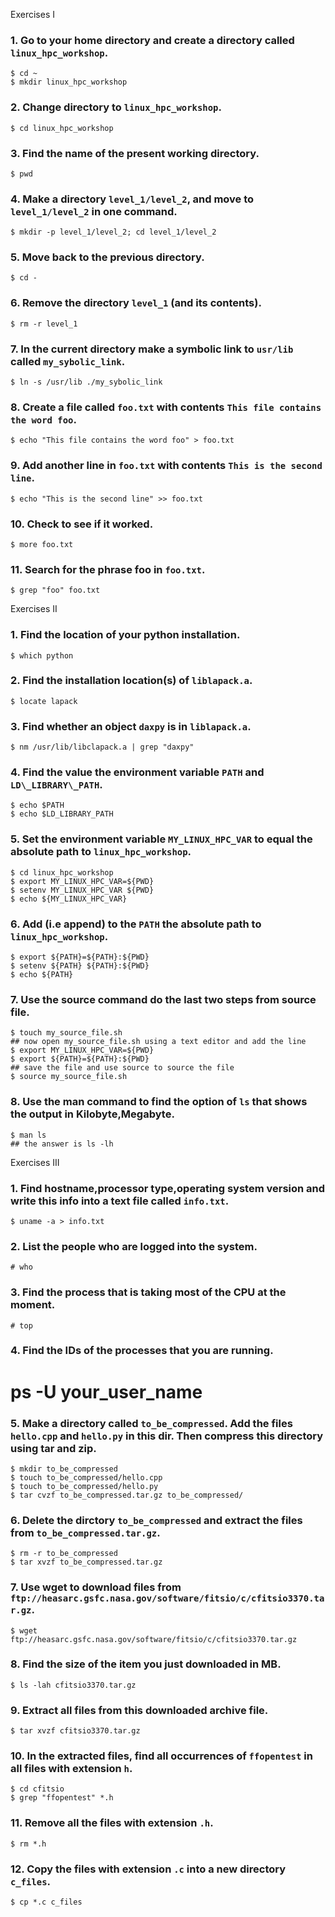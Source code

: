 Exercises I

### 1. Go to your home directory and create a directory called `linux_hpc_workshop`.

    $ cd ~
    $ mkdir linux_hpc_workshop

### 2. Change directory to `linux_hpc_workshop`.

    $ cd linux_hpc_workshop

### 3. Find the name of the present working directory.

    $ pwd

### 4. Make a directory `level_1/level_2`, and move to `level_1/level_2` in one command.

    $ mkdir -p level_1/level_2; cd level_1/level_2

### 5. Move back to the previous directory.

    $ cd -

### 6. Remove the directory `level_1` (and its contents).

    $ rm -r level_1

### 7. In the current directory make a symbolic link to `usr/lib` called `my_sybolic_link`.

    $ ln -s /usr/lib ./my_sybolic_link

### 8. Create a file called `foo.txt` with contents `This file contains the word foo`.

    $ echo "This file contains the word foo" > foo.txt

### 9. Add another line in `foo.txt` with contents `This is the second line`.

    $ echo "This is the second line" >> foo.txt

### 10. Check to see if it worked.

    $ more foo.txt

### 11. Search for the phrase foo in `foo.txt`.

    $ grep "foo" foo.txt


Exercises II

### 1. Find the location of your python installation.

    $ which python

### 2. Find the installation location(s) of `liblapack.a`.

    $ locate lapack

### 3. Find whether an object `daxpy` is in `liblapack.a`.

    $ nm /usr/lib/libclapack.a | grep "daxpy"

### 4. Find the value the environment variable `PATH` and `LD\_LIBRARY\_PATH`.

    $ echo $PATH
    $ echo $LD_LIBRARY_PATH

### 5. Set the environment variable `MY_LINUX_HPC_VAR` to equal the absolute path to `linux_hpc_workshop`.

    $ cd linux_hpc_workshop
    $ export MY_LINUX_HPC_VAR=${PWD}
    $ setenv MY_LINUX_HPC_VAR ${PWD}
    $ echo ${MY_LINUX_HPC_VAR}

### 6. Add (i.e append) to the `PATH` the absolute path to `linux_hpc_workshop`.

    $ export ${PATH}=${PATH}:${PWD}
    $ setenv ${PATH} ${PATH}:${PWD}
    $ echo ${PATH}

### 7. Use the source command do the last two steps from source file.

    $ touch my_source_file.sh
    ## now open my_source_file.sh using a text editor and add the line
    $ export MY_LINUX_HPC_VAR=${PWD}
    $ export ${PATH}=${PATH}:${PWD}
    ## save the file and use source to source the file
    $ source my_source_file.sh

### 8. Use the man command to find the option of `ls` that shows the output in Kilobyte,Megabyte.

    $ man ls
    ## the answer is ls -lh


Exercises III

### 1. Find hostname,processor type,operating system version and write this info into a text file called `info.txt`.

    $ uname -a > info.txt

### 2. List the people who are logged into the system.

    # who

### 3. Find the process that is taking most of the CPU at the moment.

    # top

### 4. Find the IDs of the processes that you are running.

  # ps -U your_user_name

### 5. Make a directory called `to_be_compressed`. Add the files `hello.cpp` and `hello.py` in this dir. Then compress this directory using tar and zip.

    $ mkdir to_be_compressed
    $ touch to_be_compressed/hello.cpp
    $ touch to_be_compressed/hello.py
    $ tar cvzf to_be_compressed.tar.gz to_be_compressed/

### 6. Delete the dirctory `to_be_compressed` and extract the files from `to_be_compressed.tar.gz`.

    $ rm -r to_be_compressed
    $ tar xvzf to_be_compressed.tar.gz

### 7. Use wget to download  files from `ftp://heasarc.gsfc.nasa.gov/software/fitsio/c/cfitsio3370.tar.gz`.

    $ wget ftp://heasarc.gsfc.nasa.gov/software/fitsio/c/cfitsio3370.tar.gz

### 8. Find the size of the item you just downloaded in MB.

    $ ls -lah cfitsio3370.tar.gz
	
### 9. Extract all files from this downloaded archive file.

    $ tar xvzf cfitsio3370.tar.gz

### 10. In the extracted files, find all occurrences of `ffopentest` in all files with extension `h`.

    $ cd cfitsio
    $ grep "ffopentest" *.h

### 11. Remove all the files with extension `.h`.

    $ rm *.h

### 12. Copy the files with extension `.c` into a new directory `c_files`.

    $ cp *.c c_files
